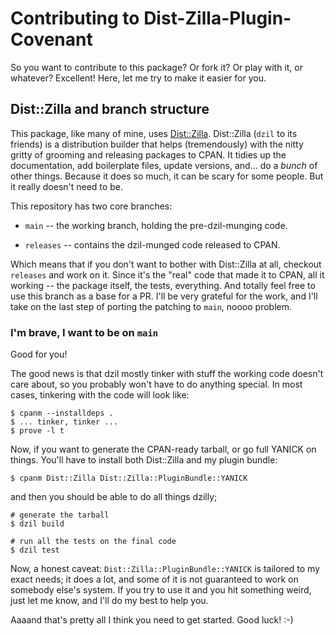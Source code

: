 
# Contributing to Dist-Zilla-Plugin-Covenant

So you want to contribute to this package? Or fork it? Or play with it, or
whatever? Excellent! Here, let me try to make it easier for you.

## Dist::Zilla and branch structure

This package, like many of mine, uses [Dist::Zilla](https://metacpan.org/dist/Dist-Zilla).
Dist::Zilla (`dzil` to its friends) is a distribution builder 
that helps (tremendously) with the nitty gritty of grooming 
and releasing packages to CPAN. It tidies up the
documentation, add boilerplate files, update versions,
and... do a *bunch* of other things. Because it does so
much, it can be scary for some people. But it really doesn't need
to be. 

This repository has two core branches:

* `main` -- the working branch, holding the pre-dzil-munging code. 

* `releases` -- contains the dzil-munged code released to
CPAN.

Which means that if you don't want to bother with
Dist::Zilla at all, checkout `releases` and work on it.
Since it's the "real" code that made it to CPAN, all it
working -- the package itself, the tests, everything. And
totally feel free to use this branch as a base for a PR.
I'll be very grateful for the work, and I'll take on the last
step of porting the patching to `main`, noooo problem.

### I'm brave, I want to be on `main`

Good for you! 

The good news is that dzil mostly tinker with stuff the 
working code doesn't care about, so you probably won't have
to do anything special. In most cases, tinkering with the
code will look like:

    $ cpanm --installdeps . 
    $ ... tinker, tinker ...
    $ prove -l t 

Now, if you want to generate the CPAN-ready tarball, or go
full YANICK on things. You'll have to install both
Dist::Zilla and my plugin bundle:

    $ cpanm Dist::Zilla Dist::Zilla::PluginBundle::YANICK

and then you should be able to do all things dzilly;

    # generate the tarball 
    $ dzil build 

    # run all the tests on the final code 
    $ dzil test 

Now, a honest caveat: `Dist::Zilla::PluginBundle::YANICK` is
tailored to my exact needs; it does a lot, and some of it
is not guaranteed to work on somebody else's system. If you
try to use it and you hit something weird, just let me know,
and I'll do my best to help you.

Aaaand that's pretty all I think you need to get started. Good luck! :-)
